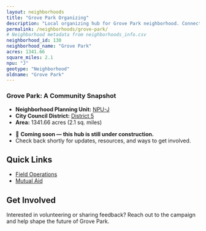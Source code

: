 ```yaml
---
layout: neighborhoods
title: "Grove Park Organizing"
description: "Local organizing hub for Grove Park neighborhood. Connect with field operations, mutual aid, and community organizing efforts."
permalink: /neighborhoods/grove-park/
# Neighborhood metadata from neighborhoods_info.csv
neighborhood_id: 130
neighborhood_name: "Grove Park"
acres: 1341.66
square_miles: 2.1
npu: "J"
geotype: "Neighborhood"
oldname: "Grove Park"
---
```


### **Grove Park: A Community Snapshot**

  * **Neighborhood Planning Unit:** [NPU-J](https://www.atlantaga.gov/government/departments/city-planning/neighborhood-planning-units/neighborhood-and-npu-contacts)
  * **City Council District:** [District 5](https://citycouncil.atlantaga.gov/council-members/antonio-lewis)
  * **Area:** 1341.66 acres (2.1 sq. miles)

- 🚧 **Coming soon — this hub is still under construction.**
- Check back shortly for updates, resources, and ways to get involved.

## Quick Links

- [Field Operations](./field-ops/)
- [Mutual Aid](./mutual-aid/)

## Get Involved

Interested in volunteering or sharing feedback? Reach out to the campaign and help shape the future of Grove Park.
